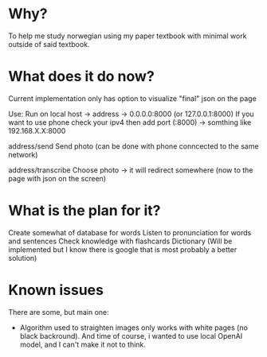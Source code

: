 # Why?
To help me study norwegian using my paper textbook with minimal work outside of said textbook.

# What does it do now?
Current implementation only has option to visualize "final" json on the page

Use: 
Run on local host -> address -> 0.0.0.0:8000 (or 127.0.0.1:8000)
If you want to use phone check your ipv4 then add port (:8000) -> somthing like 192.168.X.X:8000

address/send
Send photo (can be done with phone conncected to the same network)

address/transcribe
Choose photo -> it will redirect somewhere (now to the page with json on the screen)


# What is the plan for it?
Create somewhat of database for words
Listen to pronunciation for words and sentences
Check knowledge with flashcards
Dictionary (Will be implemented but I know there is google that is most probably a better solution)

# Known issues
There are some, but main one:
- Algorithm used to straighten images only works with white pages (no black backround).
And time of course, i wanted to use local OpenAI model, and I can't make it not to think.
